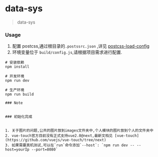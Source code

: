 
# data-sys

> data-sys


### Usage    

1. 配置 postcss,通过根目录的`.postssrc.json` ,详见 [postcss-load-config](https://github.com/michael-ciniawsky/postcss-load-config#postcssrc)
2. 环境变量位于 `build/config.js`,请根据项目需求进行配置. 

``` 
# 安装依赖
npm install 

# 开发环境
npm run dev

# 生产环境
npm run build

### Note   


### 初始化完成


1. 关于图片的问题,公共的图片放到images文件夹中,个人模块的图片放到个人的文件夹中  
2. vue-touch官方目前没有正式支持vue2.0@next,最新文档见 [vue-touch](https://github.com/vuejs/vue-touch/tree/next)
3. 如果需要真机测试,可以在`run`命令添加`--host`: `npm run dev -- --host=yourIp --port=8080`